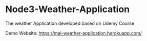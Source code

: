 # Node3-Weather-Application
The weather Application developed based on Udemy Course

Demo Website:
https://mai-weather-application.herokuapp.com/
